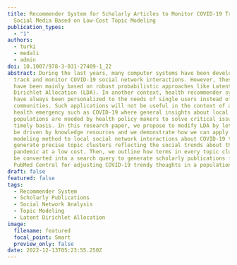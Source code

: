 ```yaml
---
title: Recommender System for Scholarly Articles to Monitor COVID-19 Trends in
  Social Media Based on Low-Cost Topic Modeling
publication_types:
  - "1"
authors:
  - turki
  - medali
  - admin
doi: 10.1007/978-3-031-27409-1_22
abstract: During the last years, many computer systems have been developed to
  track and monitor COVID-19 social network interactions. However, these systems
  have been mainly based on robust probabilistic approaches like Latent
  Dirichlet Allocation (LDA). In another context, health recommender systems
  have always been personalized to the needs of single users instead of regional
  communities. Such applications will not be useful in the context of a public
  health emergency such as COVID-19 where general insights about local
  populations are needed by health policy makers to solve critical issues in a
  timely basis. In this research paper, we propose to modify LDA by letting it
  be driven by knowledge resources and we demonstrate how we can apply our topic
  modeling method to local social network interactions about COVID-19 to
  generate precise topic clusters reflecting the social trends about the
  pandemic at a low cost. Then, we outline how terms in every topic cluster can
  be converted into a search query to generate scholarly publications from
  PubMed Central for adjusting COVID-19 trendy thoughts in a population.
draft: false
featured: false
tags:
  - Recommender System
  - Scholarly Publications
  - Social Network Analysis
  - Topic Modeling
  - Latent Dirichlet Allocation
image:
  filename: featured
  focal_point: Smart
  preview_only: false
date: 2022-12-13T05:23:55.250Z
---
```

